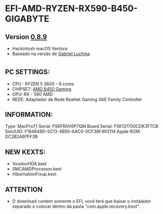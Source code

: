 # EFI-AMD-RYZEN-RX590-B450-GIGABYTE

## Version <a href="https://github.com/luchina-gabriel/BASE-EFI-AMD-RYZEN-THREADRIPPER/releases/tag/0.8.9">0.8.9</a>
- Hackintosh macOS Ventura 
- Baseado na versão de <a href="https://github.com/luchina-gabriel"> Gabriel Luchina</a>.
#

## PC SETTINGS:

- CPU : RYZEN 5 3600 - 6 cores 
- CHIPSET: <a href="https://www.gigabyte.com/br/Motherboard/B450M-GAMING-rev-1x#kf"> AMD B450 Gaming</a>
- GPU: RX - 590 AMD
- REDE: Adaptador de Rede	Realtek Gaming GbE Family Controller  

## INFORMATION: 

Type:         MacPro7,1
Serial:       F5KFR0V6P7QM
Board Serial: F5K121700CDK3F7CB
SmUUID:       F184848D-5C13-4B50-AAC0-0CF36F493114
Apple ROM:    DC2B2A97FF3B


## NEW KEXTS:

- VoodooHDA.kext
- SMCAMDProcessor.kext
- HibernationFixup.kext

## ATTENTION 

- O download contém somente o EFI, você terá que baixar o instalador separado e colocar dentro da pasta "com.apple.recovery.boot".





